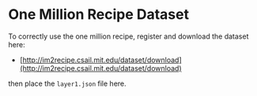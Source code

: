 # One Million Recipe Dataset

To correctly use the one million recipe, register and download the dataset here:

* [http://im2recipe.csail.mit.edu/dataset/download](http://im2recipe.csail.mit.edu/dataset/download)

then place the `layer1.json` file here.

